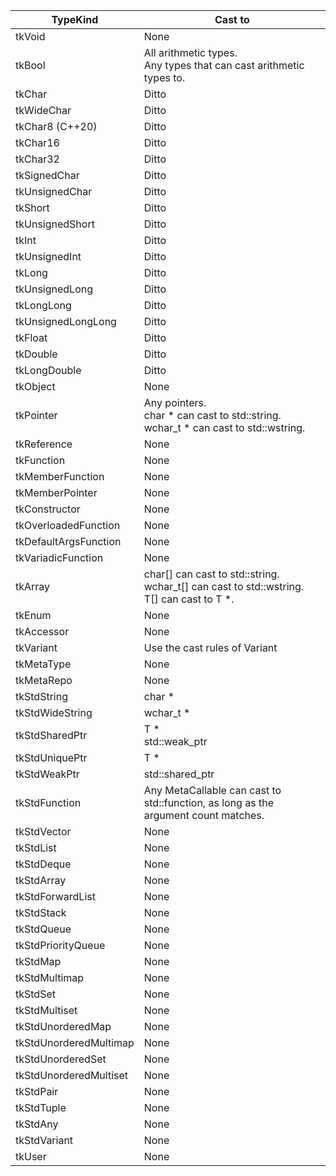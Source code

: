 |TypeKind              |Cast to                                                                                           |
|----------------------|--------------------------------------------------------------------------------------------------|
|tkVoid                |None                                                                                              |
|tkBool                |All arithmetic types.<br />Any types that can cast arithmetic types to.                           |
|tkChar                |Ditto                                                                                             |
|tkWideChar            |Ditto                                                                                             |
|tkChar8 (C++20)       |Ditto                                                                                             |
|tkChar16              |Ditto                                                                                             |
|tkChar32              |Ditto                                                                                             |
|tkSignedChar          |Ditto                                                                                             |
|tkUnsignedChar        |Ditto                                                                                             |
|tkShort               |Ditto                                                                                             |
|tkUnsignedShort       |Ditto                                                                                             |
|tkInt                 |Ditto                                                                                             |
|tkUnsignedInt         |Ditto                                                                                             |
|tkLong                |Ditto                                                                                             |
|tkUnsignedLong        |Ditto                                                                                             |
|tkLongLong            |Ditto                                                                                             |
|tkUnsignedLongLong    |Ditto                                                                                             |
|tkFloat               |Ditto                                                                                             |
|tkDouble              |Ditto                                                                                             |
|tkLongDouble          |Ditto                                                                                             |
|tkObject              |None                                                                                              |
|tkPointer             |Any pointers.<br />char * can cast to std::string.<br />wchar_t * can cast to std::wstring.       |
|tkReference           |None                                                                                              |
|tkFunction            |None                                                                                              |
|tkMemberFunction      |None                                                                                              |
|tkMemberPointer       |None                                                                                              |
|tkConstructor         |None                                                                                              |
|tkOverloadedFunction  |None                                                                                              |
|tkDefaultArgsFunction |None                                                                                              |
|tkVariadicFunction    |None                                                                                              |
|tkArray               |char[] can cast to std::string.<br />wchar_t[] can cast to std::wstring.<br />T[] can cast to T *.|
|tkEnum                |None                                                                                              |
|tkAccessor            |None                                                                                              |
|tkVariant             |Use the cast rules of Variant                                                                     |
|tkMetaType            |None                                                                                              |
|tkMetaRepo            |None                                                                                              |
|tkStdString           |char *                                                                                            |
|tkStdWideString       |wchar_t *                                                                                         |
|tkStdSharedPtr        |T *<br />std::weak_ptr<T>                                                                         |
|tkStdUniquePtr        |T *                                                                                               |
|tkStdWeakPtr          |std::shared_ptr<T>                                                                                |
|tkStdFunction         |Any MetaCallable can cast to std::function, as long as the argument count matches.                |
|tkStdVector           |None                                                                                              |
|tkStdList             |None                                                                                              |
|tkStdDeque            |None                                                                                              |
|tkStdArray            |None                                                                                              |
|tkStdForwardList      |None                                                                                              |
|tkStdStack            |None                                                                                              |
|tkStdQueue            |None                                                                                              |
|tkStdPriorityQueue    |None                                                                                              |
|tkStdMap              |None                                                                                              |
|tkStdMultimap         |None                                                                                              |
|tkStdSet              |None                                                                                              |
|tkStdMultiset         |None                                                                                              |
|tkStdUnorderedMap     |None                                                                                              |
|tkStdUnorderedMultimap|None                                                                                              |
|tkStdUnorderedSet     |None                                                                                              |
|tkStdUnorderedMultiset|None                                                                                              |
|tkStdPair             |None                                                                                              |
|tkStdTuple            |None                                                                                              |
|tkStdAny              |None                                                                                              |
|tkStdVariant          |None                                                                                              |
|tkUser                |None                                                                                              |